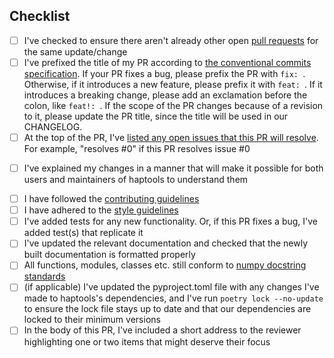 ## Checklist

* [ ] I've checked to ensure there aren't already other open [pull requests](../../../pulls) for the same update/change
* [ ] I've prefixed the title of my PR according to [the conventional commits specification](https://www.conventionalcommits.org/). If your PR fixes a bug, please prefix the PR with `fix: `. Otherwise, if it introduces a new feature, please prefix it with `feat: `. If it introduces a breaking change, please add an exclamation before the colon, like `feat!: `. If the scope of the PR changes because of a revision to it, please update the PR title, since the title will be used in our CHANGELOG.
* [ ] At the top of the PR, I've [listed any open issues that this PR will resolve](https://docs.github.com/en/issues/tracking-your-work-with-issues/linking-a-pull-request-to-an-issue#linking-a-pull-request-to-an-issue-using-a-keyword). For example, "resolves #0" if this PR resolves issue #0
- [ ] I've explained my changes in a manner that will make it possible for both users and maintainers of haptools to understand them
* [ ] I have followed the [contributing guidelines](https://haptools.readthedocs.io/en/stable/project_info/contributing.html#how-to-fix-a-bug-or-implement-a-new-feature)
* [ ] I have adhered to the [style guidelines](https://haptools.readthedocs.io/en/stable/project_info/contributing.html#style)
* [ ] I've added tests for any new functionality. Or, if this PR fixes a bug, I've added test(s) that replicate it
* [ ] I've updated the relevant documentation and checked that the newly built documentation is formatted properly
* [ ] All functions, modules, classes etc. still conform to [numpy docstring standards](https://numpydoc.readthedocs.io/en/latest/format.html)
* [ ] (if applicable) I've updated the pyproject.toml file with any changes I've made to haptools's dependencies, and I've run `poetry lock --no-update` to ensure the lock file stays up to date and that our dependencies are locked to their minimum versions
* [ ] In the body of this PR, I've included a short address to the reviewer highlighting one or two items that might deserve their focus
